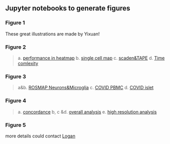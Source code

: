 ## Jupyter notebooks to generate figures
### Figure 1
These great illustrations are made by Yixuan!

### Figure 2
> a. [performance in heatmap](https://github.com/poseidonchan/TAPE/blob/main/Experiments/Figures/heat_map/heat%20map.ipynb)
> b. [single cell map](https://github.com/poseidonchan/TAPE/blob/main/Experiments/GSE87544_mousebrain_chen.ipynb)
> c. [scaden&TAPE](https://github.com/poseidonchan/TAPE/blob/main/Experiments/Figures/scaden%26TAPE.ipynb)
> d. [Time comlexity](https://github.com/poseidonchan/TAPE/blob/main/Experiments/Figures/time_comparison.ipynb)

### Figure 3
> a&b. [ROSMAP Neurons&Microglia](https://github.com/poseidonchan/TAPE/blob/main/Experiments/Figures/ROSMAPclinical_analysis.ipynb)
> c. [COVID PBMC](https://github.com/poseidonchan/TAPE/blob/main/Experiments/Figures/covid_pbmc_plot.ipynb)
> d. [COVID islet](https://github.com/poseidonchan/TAPE/blob/main/Experiments/Figures/lineplot.ipynb)

### Figure 4
> a. [concordance](https://github.com/poseidonchan/TAPE/blob/main/Experiments/Figures/GEPanalysis.ipynb)
> b, c &d. [overall analysis](https://github.com/poseidonchan/TAPE/blob/main/Experiments/Figures/ROSMAP_GEPanalysis.ipynb)
> e. [high resolution analysis](https://github.com/poseidonchan/TAPE/blob/main/Experiments/Figures/HIV_analysis.ipynb)

### Figure 5
more details could contact [Logan](yuelong.chen.btr@gmail.com)
